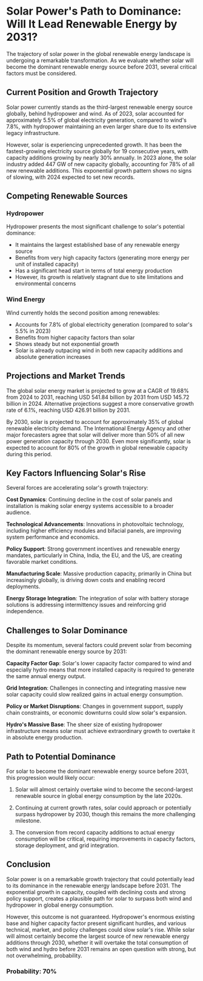 # Solar Power's Path to Dominance: Will It Lead Renewable Energy by 2031?

The trajectory of solar power in the global renewable energy landscape is undergoing a remarkable transformation. As we evaluate whether solar will become the dominant renewable energy source before 2031, several critical factors must be considered.

## Current Position and Growth Trajectory

Solar power currently stands as the third-largest renewable energy source globally, behind hydropower and wind. As of 2023, solar accounted for approximately 5.5% of global electricity generation, compared to wind's 7.8%, with hydropower maintaining an even larger share due to its extensive legacy infrastructure.

However, solar is experiencing unprecedented growth. It has been the fastest-growing electricity source globally for 19 consecutive years, with capacity additions growing by nearly 30% annually. In 2023 alone, the solar industry added 447 GW of new capacity globally, accounting for 78% of all new renewable additions. This exponential growth pattern shows no signs of slowing, with 2024 expected to set new records.

## Competing Renewable Sources

### Hydropower
Hydropower presents the most significant challenge to solar's potential dominance:
- It maintains the largest established base of any renewable energy source
- Benefits from very high capacity factors (generating more energy per unit of installed capacity)
- Has a significant head start in terms of total energy production
- However, its growth is relatively stagnant due to site limitations and environmental concerns

### Wind Energy
Wind currently holds the second position among renewables:
- Accounts for 7.8% of global electricity generation (compared to solar's 5.5% in 2023)
- Benefits from higher capacity factors than solar
- Shows steady but not exponential growth
- Solar is already outpacing wind in both new capacity additions and absolute generation increases

## Projections and Market Trends

The global solar energy market is projected to grow at a CAGR of 19.68% from 2024 to 2031, reaching USD 541.84 billion by 2031 from USD 145.72 billion in 2024. Alternative projections suggest a more conservative growth rate of 6.1%, reaching USD 426.91 billion by 2031.

By 2030, solar is projected to account for approximately 35% of global renewable electricity demand. The International Energy Agency and other major forecasters agree that solar will deliver more than 50% of all new power generation capacity through 2030. Even more significantly, solar is expected to account for 80% of the growth in global renewable capacity during this period.

## Key Factors Influencing Solar's Rise

Several forces are accelerating solar's growth trajectory:

**Cost Dynamics**: Continuing decline in the cost of solar panels and installation is making solar energy systems accessible to a broader audience.

**Technological Advancements**: Innovations in photovoltaic technology, including higher efficiency modules and bifacial panels, are improving system performance and economics.

**Policy Support**: Strong government incentives and renewable energy mandates, particularly in China, India, the EU, and the US, are creating favorable market conditions.

**Manufacturing Scale**: Massive production capacity, primarily in China but increasingly globally, is driving down costs and enabling record deployments.

**Energy Storage Integration**: The integration of solar with battery storage solutions is addressing intermittency issues and reinforcing grid independence.

## Challenges to Solar Dominance

Despite its momentum, several factors could prevent solar from becoming the dominant renewable energy source by 2031:

**Capacity Factor Gap**: Solar's lower capacity factor compared to wind and especially hydro means that more installed capacity is required to generate the same annual energy output.

**Grid Integration**: Challenges in connecting and integrating massive new solar capacity could slow realized gains in actual energy consumption.

**Policy or Market Disruptions**: Changes in government support, supply chain constraints, or economic downturns could slow solar's expansion.

**Hydro's Massive Base**: The sheer size of existing hydropower infrastructure means solar must achieve extraordinary growth to overtake it in absolute energy production.

## Path to Potential Dominance

For solar to become the dominant renewable energy source before 2031, this progression would likely occur:

1. Solar will almost certainly overtake wind to become the second-largest renewable source in global energy consumption by the late 2020s.

2. Continuing at current growth rates, solar could approach or potentially surpass hydropower by 2030, though this remains the more challenging milestone.

3. The conversion from record capacity additions to actual energy consumption will be critical, requiring improvements in capacity factors, storage deployment, and grid integration.

## Conclusion

Solar power is on a remarkable growth trajectory that could potentially lead to its dominance in the renewable energy landscape before 2031. The exponential growth in capacity, coupled with declining costs and strong policy support, creates a plausible path for solar to surpass both wind and hydropower in global energy consumption.

However, this outcome is not guaranteed. Hydropower's enormous existing base and higher capacity factor present significant hurdles, and various technical, market, and policy challenges could slow solar's rise. While solar will almost certainly become the largest source of new renewable energy additions through 2030, whether it will overtake the total consumption of both wind and hydro before 2031 remains an open question with strong, but not overwhelming, probability.

### Probability: 70%
